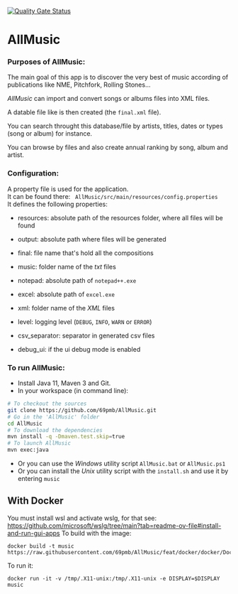 [![Quality Gate Status](https://sonarcloud.io/api/project_badges/measure?project=69pmb_AllMusic&metric=alert_status)](https://sonarcloud.io/dashboard?id=69pmb_AllMusic)
# AllMusic
### Purposes of AllMusic:

The main goal of this app is to discover the very best of music according of publications like NME, Pitchfork, Rolling Stones...

*AllMusic* can import and convert songs or albums files into XML files.

A datable file like is then created (the `final.xml` file).

You can search throught this database/file by artists, titles, dates or types (song or album) for instance.

You can browse by files and also create annual ranking by song, album and artist.

### Configuration:

A property file is used for the application.  
It can be found there: ` AllMusic/src/main/resources/config.properties`  
It defines the following properties:  

* resources: absolute path of the resources folder, where all files will be found

* output: absolute path where files will be generated 

* final: file name that's hold all the compositions

* music: folder name of the *txt* files

* notepad: absolute path of `notepad++.exe`

* excel: absolute path of `excel.exe`

* xml: folder name of the *XML* files

* level: logging level (`DEBUG`, `INFO`, `WARN` or `ERROR`)

* csv_separator: separator in generated csv files

* debug_ui: if the ui debug mode is enabled

### To run AllMusic:

- Install Java 11, Maven 3 and Git.
- In your workspace (in command line):
```bash
# To checkout the sources
git clone https://github.com/69pmb/AllMusic.git
# Go in the 'AllMusic' folder
cd AllMusic
# To download the dependencies
mvn install -q -Dmaven.test.skip=true
# To launch AllMusic
mvn exec:java
```
- Or you can use the *Windows* utility script `AllMusic.bat` or `AllMusic.ps1`
- Or you can install the *Unix* utility script with the `install.sh` and use it by entering `music`

## With Docker

You must install wsl and activate wslg, for that see:  
https://github.com/microsoft/wslg/tree/main?tab=readme-ov-file#install-and-run-gui-apps
To build with the image:  
```
docker build -t music https://raw.githubusercontent.com/69pmb/AllMusic/feat/docker/docker/Dockerfile
```
To run it:  
```
docker run -it -v /tmp/.X11-unix:/tmp/.X11-unix -e DISPLAY=$DISPLAY music
```
